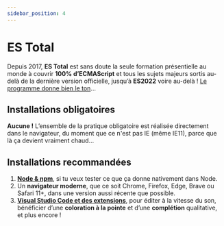 ```yaml
---
sidebar_position: 4
---
```


# ES Total

Depuis 2017, **ES Total** est sans doute la seule formation présentielle au monde à couvrir **100% d’ECMAScript** et tous les sujets majeurs sortis au-delà de la dernière version officielle, jusqu’à **ES2022** voire au-delà ! [Le programme donne bien le ton](https://delicious-insights.com/fr/formations/es-total/#program)…

## Installations obligatoires

**Aucune !** L’ensemble de la pratique obligatoire est réalisée directement dans le navigateur, du moment que ce n'est pas IE (même IE11), parce que là ça devient vraiment chaud…

## Installations recommandées

1. **[Node & npm](/docs/software/node)**, si tu veux tester ce que ça donne nativement dans Node.
2. Un **navigateur moderne**, que ce soit Chrome, Firefox, Edge, Brave ou Safari 11+, dans une version aussi récente que possible.
3. **[Visual Studio Code et des extensions](/docs/software/vscode)**, pour éditer à la vitesse du son, bénéficier d’une **coloration à la pointe** et d’une **complétion** qualitative, et plus encore !
